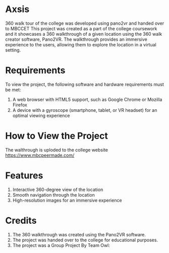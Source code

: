 # Axsis
360 walk tour of the college was developed using pano2vr and handed over to MBCCET
This project was created as a part of the college coursework and it showcases a 360 walkthrough of a given location using the 360 walk creator software, Pano2VR. The walkthrough provides an immersive experience to the users, allowing them to explore the location in a virtual setting.

# Requirements

To view the project, the following software and hardware requirements must be met:

1. A web browser with HTML5 support, such as Google Chrome or Mozilla Firefox
2. A device with a gyroscope (smartphone, tablet, or VR headset) for an optimal viewing experience

# How to View the Project

The walthrough is uploded to the college website https://www.mbcpeermade.com/

# Features

1. Interactive 360-degree view of the location
2. Smooth navigation through the location 
3. High-resolution images for an immersive experience

# Credits

1. The 360 walkthrough was created using the Pano2VR software.
2. The project was handed over to the college for educational purposes.
3. The project was a Group Project By Team Owl:
    
